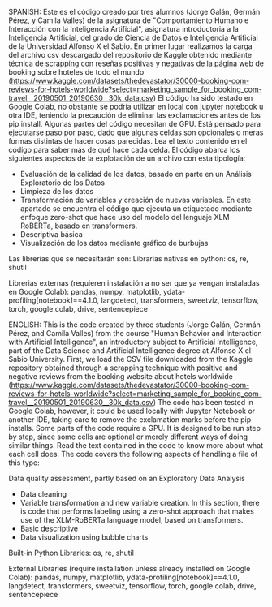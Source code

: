 SPANISH:
Este es el código creado por tres alumnos (Jorge Galán, Germán Pérez, y Camila Valles) de la asignatura de "Comportamiento Humano e Interacción con la Inteligencia Artificial", asignatura introductoria a la Inteligencia Artificial, del grado de Ciencia de Datos e Inteligencia Artificial de la Universidad Alfonso X el Sabio. 
En primer lugar realizamos la carga del archivo csv descargado del repositorio de Kaggle obtenido mediante técnica de scrapping con reseñas positivas y negativas de la página web de booking sobre hoteles de todo el mundo (https://www.kaggle.com/datasets/thedevastator/30000-booking-com-reviews-for-hotels-worldwide?select=marketing_sample_for_booking_com-travel__20190501_20190630__30k_data.csv)
El código ha sido testado en Google Colab, no obstante se podría utilizar en local con jupyter notebook u otra IDE, teniendo la precaución de eliminar las exclamaciones antes de los pip install. Algunas partes del código necesitan de GPU.
Está pensado para ejecutarse paso por paso, dado que algunas celdas son opcionales o meras formas distintas de hacer cosas parecidas. Lea el texto contenido en el código para saber más de qué hace cada celda.
El código abarca los siguientes aspectos de la explotación de un archivo con esta tipología:
- Evaluación de la calidad de los datos, basado en parte en un Análisis Exploratorio de los Datos
- Limpieza de los datos
- Transformación de variables y creación de nuevas variables. En este apartado se encuentra el código que ejecuta un etiquetado mediante enfoque zero-shot que hace uso del modelo del lenguaje XLM-RoBERTa, basado en transformers.
- Descriptiva básica
- Visualización de los datos mediante gráfico de burbujas

Las librerias que se necesitarán son:
Librarias nativas en python:
os, re, shutil

Librerias externas (requieren instalación a no ser que ya vengan instaladas en Google Colab):
pandas, numpy, matplotlib, ydata-profiling[notebook]==4.1.0, langdetect, transformers, sweetviz, tensorflow, torch, google.colab, drive, sentencepiece

ENGLISH:
This is the code created by three students (Jorge Galán, Germán Pérez, and Camila Valles) from the course "Human Behavior and Interaction with Artificial Intelligence", an introductory subject to Artificial Intelligence, part of the Data Science and Artificial Intelligence degree at Alfonso X el Sabio University.
First, we load the CSV file downloaded from the Kaggle repository obtained through a scrapping technique with positive and negative reviews from the booking website about hotels worldwide (https://www.kaggle.com/datasets/thedevastator/30000-booking-com-reviews-for-hotels-worldwide?select=marketing_sample_for_booking_com-travel__20190501_20190630__30k_data.csv)
The code has been tested in Google Colab, however, it could be used locally with Jupyter Notebook or another IDE, taking care to remove the exclamation marks before the pip installs. Some parts of the code require a GPU.
It is designed to be run step by step, since some cells are optional or merely different ways of doing similar things. Read the text contained in the code to know more about what each cell does.
The code covers the following aspects of handling a file of this type:

Data quality assessment, partly based on an Exploratory Data Analysis
- Data cleaning
- Variable transformation and new variable creation. In this section, there is code that performs labeling using a zero-shot approach that makes use of the XLM-RoBERTa language model, based on transformers.
- Basic descriptive
- Data visualization using bubble charts

Built-in Python Libraries:
os, re, shutil

External Libraries (require installation unless already installed on Google Colab):
pandas, numpy, matplotlib, ydata-profiling[notebook]==4.1.0, langdetect, transformers, sweetviz, tensorflow, torch, google.colab, drive, sentencepiece

